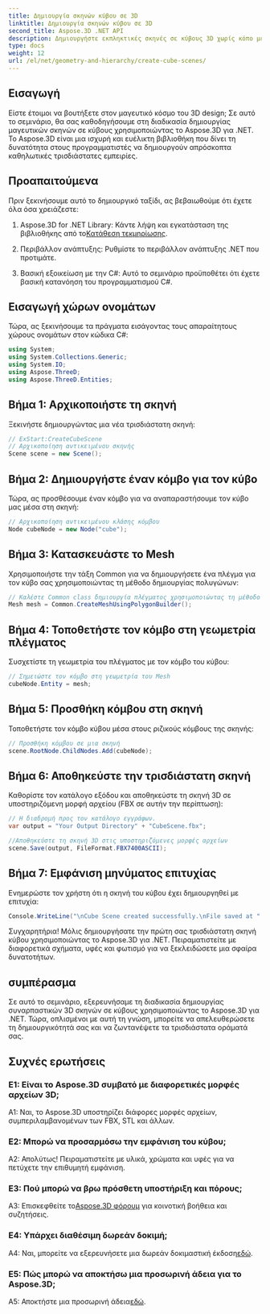 ```yaml
---
title: Δημιουργία σκηνών κύβου σε 3D
linktitle: Δημιουργία σκηνών κύβου σε 3D
second_title: Aspose.3D .NET API
description: Δημιουργήστε εκπληκτικές σκηνές σε κύβους 3D χωρίς κόπο με το Aspose.3D για .NET. Κατεβάστε τη βιβλιοθήκη, ακολουθήστε τον βήμα προς βήμα οδηγό μας και απελευθερώστε.
type: docs
weight: 12
url: /el/net/geometry-and-hierarchy/create-cube-scenes/
---
```

## Εισαγωγή

Είστε έτοιμοι να βουτήξετε στον μαγευτικό κόσμο του 3D design; Σε αυτό το σεμινάριο, θα σας καθοδηγήσουμε στη διαδικασία δημιουργίας μαγευτικών σκηνών σε κύβους χρησιμοποιώντας το Aspose.3D για .NET. Το Aspose.3D είναι μια ισχυρή και ευέλικτη βιβλιοθήκη που δίνει τη δυνατότητα στους προγραμματιστές να δημιουργούν απρόσκοπτα καθηλωτικές τρισδιάστατες εμπειρίες.

## Προαπαιτούμενα

Πριν ξεκινήσουμε αυτό το δημιουργικό ταξίδι, ας βεβαιωθούμε ότι έχετε όλα όσα χρειάζεστε:

1.  Aspose.3D for .NET Library: Κάντε λήψη και εγκατάσταση της βιβλιοθήκης από το[Κατάθεση τεκμηρίωσης](https://reference.aspose.com/3d/net/).

2. Περιβάλλον ανάπτυξης: Ρυθμίστε το περιβάλλον ανάπτυξης .NET που προτιμάτε.

3. Βασική εξοικείωση με την C#: Αυτό το σεμινάριο προϋποθέτει ότι έχετε βασική κατανόηση του προγραμματισμού C#.

## Εισαγωγή χώρων ονομάτων

Τώρα, ας ξεκινήσουμε τα πράγματα εισάγοντας τους απαραίτητους χώρους ονομάτων στον κώδικα C#:

```csharp
using System;
using System.Collections.Generic;
using System.IO;
using Aspose.ThreeD;
using Aspose.ThreeD.Entities;
```

## Βήμα 1: Αρχικοποιήστε τη σκηνή

Ξεκινήστε δημιουργώντας μια νέα τρισδιάστατη σκηνή:

```csharp
// ExStart:CreateCubeScene
// Αρχικοποίηση αντικειμένου σκηνής
Scene scene = new Scene();
```

## Βήμα 2: Δημιουργήστε έναν κόμβο για τον κύβο

Τώρα, ας προσθέσουμε έναν κόμβο για να αναπαραστήσουμε τον κύβο μας μέσα στη σκηνή:

```csharp
// Αρχικοποίηση αντικειμένου κλάσης κόμβου
Node cubeNode = new Node("cube");
```

## Βήμα 3: Κατασκευάστε το Mesh

Χρησιμοποιήστε την τάξη Common για να δημιουργήσετε ένα πλέγμα για τον κύβο σας χρησιμοποιώντας τη μέθοδο δημιουργίας πολυγώνων:

```csharp
// Καλέστε Common class δημιουργία πλέγματος χρησιμοποιώντας τη μέθοδο δημιουργίας πολυγώνων για να ορίσετε την παρουσία πλέγματος
Mesh mesh = Common.CreateMeshUsingPolygonBuilder();
```

## Βήμα 4: Τοποθετήστε τον κόμβο στη γεωμετρία πλέγματος

Συσχετίστε τη γεωμετρία του πλέγματος με τον κόμβο του κύβου:

```csharp
// Σημειώστε τον κόμβο στη γεωμετρία του Mesh
cubeNode.Entity = mesh;
```

## Βήμα 5: Προσθήκη κόμβου στη σκηνή

Τοποθετήστε τον κόμβο κύβου μέσα στους ριζικούς κόμβους της σκηνής:

```csharp
// Προσθήκη κόμβου σε μια σκηνή
scene.RootNode.ChildNodes.Add(cubeNode);
```

## Βήμα 6: Αποθηκεύστε την τρισδιάστατη σκηνή

Καθορίστε τον κατάλογο εξόδου και αποθηκεύστε τη σκηνή 3D σε υποστηριζόμενη μορφή αρχείου (FBX σε αυτήν την περίπτωση):

```csharp
// Η διαδρομή προς τον κατάλογο εγγράφων.
var output = "Your Output Directory" + "CubeScene.fbx";

//Αποθηκεύστε τη σκηνή 3D στις υποστηριζόμενες μορφές αρχείων
scene.Save(output, FileFormat.FBX7400ASCII);
```

## Βήμα 7: Εμφάνιση μηνύματος επιτυχίας

Ενημερώστε τον χρήστη ότι η σκηνή του κύβου έχει δημιουργηθεί με επιτυχία:

```csharp
Console.WriteLine("\nCube Scene created successfully.\nFile saved at " + output);
```

Συγχαρητήρια! Μόλις δημιουργήσατε την πρώτη σας τρισδιάστατη σκηνή κύβου χρησιμοποιώντας το Aspose.3D για .NET. Πειραματιστείτε με διαφορετικά σχήματα, υφές και φωτισμό για να ξεκλειδώσετε μια σφαίρα δυνατοτήτων.

## συμπέρασμα

Σε αυτό το σεμινάριο, εξερευνήσαμε τη διαδικασία δημιουργίας συναρπαστικών 3D σκηνών σε κύβους χρησιμοποιώντας το Aspose.3D για .NET. Τώρα, οπλισμένοι με αυτή τη γνώση, μπορείτε να απελευθερώσετε τη δημιουργικότητά σας και να ζωντανέψετε τα τρισδιάστατα οράματά σας.

## Συχνές ερωτήσεις

### Ε1: Είναι το Aspose.3D συμβατό με διαφορετικές μορφές αρχείων 3D;

A1: Ναι, το Aspose.3D υποστηρίζει διάφορες μορφές αρχείων, συμπεριλαμβανομένων των FBX, STL και άλλων.

### Ε2: Μπορώ να προσαρμόσω την εμφάνιση του κύβου;

Α2: Απολύτως! Πειραματιστείτε με υλικά, χρώματα και υφές για να πετύχετε την επιθυμητή εμφάνιση.

### Ε3: Πού μπορώ να βρω πρόσθετη υποστήριξη και πόρους;

 A3: Επισκεφθείτε το[Aspose.3D φόρουμ](https://forum.aspose.com/c/3d/18) για κοινοτική βοήθεια και συζητήσεις.

### Ε4: Υπάρχει διαθέσιμη δωρεάν δοκιμή;

 A4: Ναι, μπορείτε να εξερευνήσετε μια δωρεάν δοκιμαστική έκδοση[εδώ](https://releases.aspose.com/).

### Ε5: Πώς μπορώ να αποκτήσω μια προσωρινή άδεια για το Aspose.3D;

 A5: Αποκτήστε μια προσωρινή άδεια[εδώ](https://purchase.aspose.com/temporary-license/).